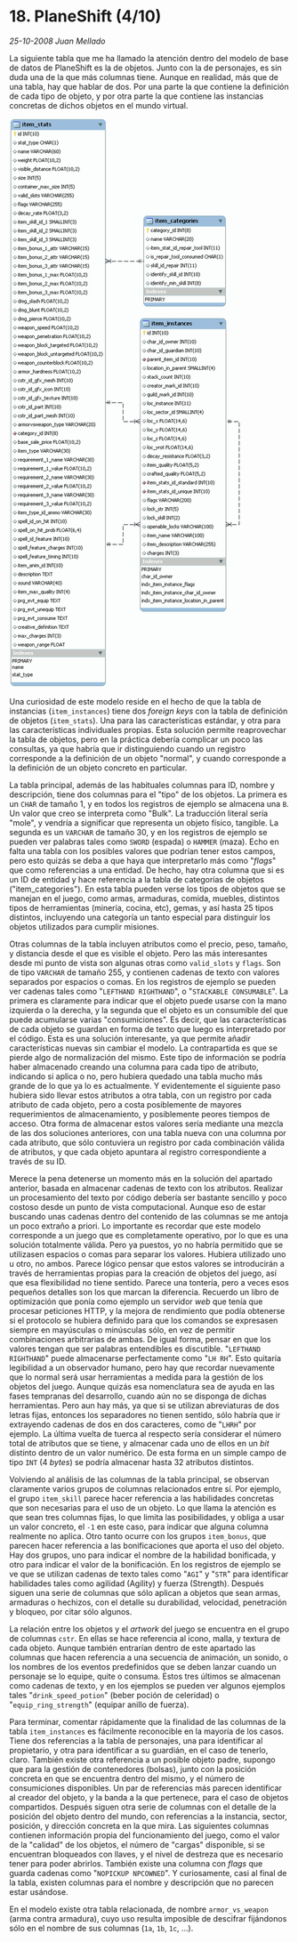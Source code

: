 # 18. PlaneShift (4/10)

_25-10-2008_ _Juan Mellado_

La siguiente tabla que me ha llamado la atención dentro del modelo de base de datos de PlaneShift es la de objetos. Junto con la de personajes, es sin duda una de la que más columnas tiene. Aunque en realidad, más que de una tabla, hay que hablar de dos. Por una parte la que contiene la definición de cada tipo de objeto, y por otra parte la que contiene las instancias concretas de dichos objetos en el mundo virtual.

![PlaneShift Database Schema](img/18-plane-shift-items.png "PlaneShift Database Schema")

Una curiosidad de este modelo reside en el hecho de que la tabla de instancias (```item_instances```) tiene dos _foreign keys_ con la tabla de definición de objetos (```item_stats```). Una para las características estándar, y otra para las características individuales propias. Esta solución permite reaprovechar la tabla de objetos, pero en la práctica debería complicar un poco las consultas, ya que habría que ir distinguiendo cuando un registro corresponde a la definición de un objeto "normal", y cuando corresponde a la definición de un objeto concreto en particular.

La tabla principal, además de las habituales columnas para ID, nombre y descripción, tiene dos columnas para el "tipo" de los objetos. La primera es un ```CHAR``` de tamaño 1, y en todos los registros de ejemplo se almacena una ```B```. Un valor que creo se interpreta como "Bulk". La traducción literal sería "mole", y vendría a significar que representa un objeto físico, tangible. La segunda es un ```VARCHAR``` de tamaño 30, y en los registros de ejemplo se pueden ver palabras tales como ```SWORD``` (espada) o ```HAMMER``` (maza). Echo en falta una tabla con los posibles valores que podrían tener estos campos, pero esto quizás se deba a que haya que interpretarlo más como "_flags_" que como referencias a una entidad. De hecho, hay otra columna que si es un ID de entidad y hace referencia a la tabla de categorías de objetos ("item_categories"). En esta tabla pueden verse los tipos de objetos que se manejan en el juego, como armas, armaduras, comida, muebles, distintos tipos de herramientas (minería, cocina, etc), gemas, y así hasta 25 tipos distintos, incluyendo una categoría un tanto especial para distinguir los objetos utilizados para cumplir misiones.

Otras columnas de la tabla incluyen atributos como el precio, peso, tamaño, y distancia desde el que es visible el objeto. Pero las más interesantes desde mi punto de vista son algunas otras como ```valid_slots``` y ```flags```. Son de tipo ```VARCHAR``` de tamaño 255, y contienen cadenas de texto con valores separados por espacios o comas. En los registros de ejemplo se pueden ver cadenas tales como "```LEFTHAND RIGHTHAND```", o "```STACKABLE CONSUMABLE```". La primera es claramente para indicar que el objeto puede usarse con la mano izquierda o la derecha, y la segunda que el objeto es un consumible del que puede acumularse varias "consumiciones". Es decir, que las características de cada objeto se guardan en forma de texto que luego es interpretado por el código. Esta es una solución interesante, ya que permite añadir características nuevas sin cambiar el modelo. La contrapartida es que se pierde algo de normalización del mismo. Este tipo de información se podría haber almacenado creando una columna para cada tipo de atributo, indicando si aplica o no, pero hubiera quedado una tabla mucho más grande de lo que ya lo es actualmente. Y evidentemente el siguiente paso hubiera sido llevar estos atributos a otra tabla, con un registro por cada atributo de cada objeto, pero a costa posiblemente de mayores requerimientos de almacenamiento, y posiblemente peores tiempos de acceso. Otra forma de almacenar estos valores sería mediante una mezcla de las dos soluciones anteriores, con una tabla nueva con una columna por cada atributo, que sólo contuviera un registro por cada combinación válida de atributos, y que cada objeto apuntara al registro correspondiente a través de su ID.

Merece la pena detenerse un momento más en la solución del apartado anterior, basada en almacenar cadenas de texto con los atributos. Realizar un procesamiento del texto por código debería ser bastante sencillo y poco costoso desde un punto de vista computacional. Aunque eso de estar buscando unas cadenas dentro del contenido de las columnas se me antoja un poco extraño a priori. Lo importante es recordar que este modelo corresponde a un juego que es completamente operativo, por lo que es una solución totalmente válida. Pero ya puestos, yo no habría permitido que se utilizasen espacios o comas para separar los valores. Hubiera utilizado uno u otro, no ambos. Parece lógico pensar que estos valores se introducirán a través de herramientas propias para la creación de objetos del juego, así que esa flexibilidad no tiene sentido. Parece una tontería, pero a veces esos pequeños detalles son los que marcan la diferencia. Recuerdo un libro de optimización que ponía como ejemplo un servidor _web_ que tenía que procesar peticiones HTTP, y la mejora de rendimiento que podía obtenerse si el protocolo se hubiera definido para que los comandos se expresasen siempre en mayúsculas o minúsculas sólo, en vez de permitir combinaciones arbitrarias de ambas. De igual forma, pensar en que los valores tengan que ser palabras entendibles es discutible. "```LEFTHAND RIGHTHAND```" puede almacenarse perfectamente como "```LH RH```". Esto quitaría legibilidad a un observador humano, pero hay que recordar nuevamente que lo normal será usar herramientas a medida para la gestión de los objetos del juego. Aunque quizás esa nomenclatura sea de ayuda en las fases tempranas del desarrollo, cuando aún no se disponga de dichas herramientas. Pero aun hay más, ya que si se utilizan abreviaturas de dos letras fijas, entonces los separadores no tienen sentido, sólo habría que ir extrayendo cadenas de dos en dos caracteres, como de "```LHRH```" por ejemplo. La última vuelta de tuerca al respecto sería considerar el número total de atributos que se tiene, y almacenar cada uno de ellos en un _bit_ distinto dentro de un valor numérico. De esta forma en un simple campo de tipo ```INT``` (4 _bytes_) se podría almacenar hasta 32 atributos distintos.

Volviendo al análisis de las columnas de la tabla principal, se observan claramente varios grupos de columnas relacionados entre sí. Por ejemplo, el grupo ```item_skill``` parece hacer referencia a las habilidades concretas que son necesarias para el uso de un objeto. Lo que llama la atención es que sean tres columnas fijas, lo que limita las posibilidades, y obliga a usar un valor concreto, el ```-1``` en este caso, para indicar que alguna columna realmente no aplica. Otro tanto ocurre con los grupos ```item_bonus```, que parecen hacer referencia a las bonificaciones que aporta el uso del objeto. Hay dos grupos, uno para indicar el nombre de la habilidad bonificada, y otro para indicar el valor de la bonificación. En los registros de ejemplo se ve que se utilizan cadenas de texto tales como "```AGI```" y "```STR```" para identificar habilidades tales como agilidad (Agility) y fuerza (Strength). Después siguen una serie de columnas que sólo aplican a objetos que sean armas, armaduras o hechizos, con el detalle su durabilidad, velocidad, penetración y bloqueo, por citar sólo algunos.

La relación entre los objetos y el _artwork_ del juego se encuentra en el grupo de columnas ```cstr```. En ellas se hace referencia al icono, malla, y textura de cada objeto. Aunque también entrarían dentro de este apartado las columnas que hacen referencia a una secuencia de animación, un sonido, o los nombres de los eventos predefinidos que se deben lanzar cuando un personaje se lo equipe, quite o consuma. Estos tres últimos se almacenan como cadenas de texto, y en los ejemplos se pueden ver algunos ejemplos tales "```drink_speed_potion```" (beber poción de celeridad) o "```equip_ring_strength```" (equipar anillo de fuerza).

Para terminar, comentar rápidamente que la finalidad de las columnas de la tabla ```item_instances``` es fácilmente reconocible en la mayoría de los casos. Tiene dos referencias a la tabla de personajes, una para identificar al propietario, y otra para identificar a su guardián, en el caso de tenerlo, claro. También existe otra referencia a un posible objeto padre, supongo que para la gestión de contenedores (bolsas), junto con la posición concreta en que se encuentra dentro del mismo, y el número de consumiciones disponibles. Un par de referencias más parecen identificar al creador del objeto, y la banda a la que pertenece, para el caso de objetos compartidos. Después siguen otra serie de columnas con el detalle de la posición del objeto dentro del mundo, con referencias a la instancia, sector, posición, y dirección concreta en la que mira. Las siguientes columnas contienen información propia del funcionamiento del juego, como el valor de la "calidad" de los objetos, el número de "cargas" disponible, si se encuentran bloqueados con llaves, y el nivel de destreza que es necesario tener para poder abrirlos. También existe una columna con _flags_ que guarda cadenas como "```NOPICKUP NPCOWNED```". Y curiosamente, casi al final de la tabla, existen columnas para el nombre y descripción que no parecen estar usándose.

En el modelo existe otra tabla relacionada, de nombre ```armor_vs_weapon``` (arma contra armadura), cuyo uso resulta imposible de descifrar fijándonos sólo en el nombre de sus columnas (```1a```, ```1b```, ```1c```, ...).
